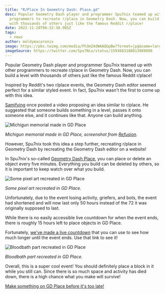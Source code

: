 ```yaml
---
title: "R/Place In Geometry Dash: Place.gd"
desc: Popular Geometry Dash player and programmer Spu7nix teamed up with other
  programmers to recreate r/place in Geometry Dash. Now, you can build a level
  with thousands of others just like the famous Reddit r/place!
date: 2022-11-20T06:32:38.985Z
tags:
  - news
author: moldymacaronix
image: https://pbs.twimg.com/media/Fh3mZ4dWAAQGpBw?format=jpg&name=large
imageSource: https://twitter.com/Spu7Nix/status/1593683188013989890
---
```

Popular Geometry Dash player and programmer Spu7nix teamed up with other programmers to recreate r/place in Geometry Dash. Now, you can build a level with thousands of others just like the famous Reddit r/place!

Inspired by Reddit's two r/place events, the Geometry Dash editor seemed perfect for a similar styled event. In fact, Spu7nix wasn't the first to come up with this idea.

[Samifying](https://www.youtube.com/@Samifying/featured) once posted a video proposing an idea similar to r/place. He suggested that someone builds something in a level, passes it onto someone else, and it continues like that. Anyone can build anything.

![Michigun memorial made in GD Place](https://pbs.twimg.com/media/Fh4L6F5XgAEJEcW?format=png&name=900x900)

*Michigun memorial made in GD Place, screenshot from [Refusion](https://twitter.com/Refusion23/status/1593724419947565056).*

However, Spu7nix took this idea a step further, recreating r/place in Geometry Dash by recreating the Geometry Dash editor on a website!

In Spu7nix's so-called [Geometry Dash Place](https://place.gd/), you can place or delete an object every five minutes. Everything you build can be deleted by others, so it is important to keep watch over what you build.

![Some pixel art recreated in GD Place](https://media.discordapp.net/attachments/392087938239954950/1043773025528582215/image.png)

*Some pixel art recreated in GD Place.*

Unfortunately, due to the event losing activity, griefers, and bots, the event had shortened and will now last only 50 hours instead of the 72 it was originally supposed to last.

While there is no easily accessible live countdown for when the event ends, there is roughly 15 hours left to place objects in GD Place.

Fortunately, [we've made a live countdown](https://countingdownto.com/?c=4425689) that you can use to see how much longer until the event ends. Use that link to see it!

![Bloodbath part recreated in GD Place](https://media.discordapp.net/attachments/392087938239954950/1043772201222017105/image.png)

*Bloodbath part recreated in GD Place.*

Overall, this is a super cool event! You should definitely place a block in it while you still can. Since there is so much space and activity has died down, there is a high chance what you make will survive!

[Make something on GD Place before it's too late!](https://place.gd/)